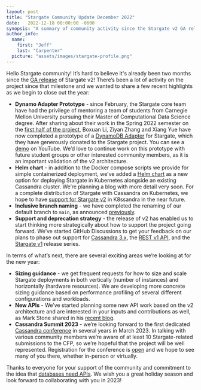 ```yaml
---
layout: post
title: "Stargate Community Update December 2022"
date:   2022-12-18 00:00:00 -0600
synopsis: "A summary of community activity since the Stargate v2 GA release and what we're looking forward to in 2023."
author_info:
  name:
    first: "Jeff"
    last: "Carpenter"
  picture: "assets/images/stargate-profile.png"
---
```


Hello Stargate community! It’s hard to believe it's already been two months since the [GA release](https://stargate.io/2022/10/26/stargate-v2-ga.html) of Stargate v2! There’s been a lot of activity on the project since that milestone and we wanted to share a few recent highlights as we begin to close out the year:

* **Dynamo Adapter Prototype** - since February, the Stargate core team have had the privilege of mentoring a team of students from Carnegie Mellon University pursuing their Master of Computational Data Science degree. After sharing about their work in the Spring 2022 semester on the [first half of the project](https://stargate.io/2022/05/23/towards-dynamodb-compatibility-for-cassandra.html), Boxuan Li, Ziyan Zhang and Xiang Yue have now completed a prototype of a [DynamoDB Adapter](https://github.com/stargate/dynamoDB-adapter) for Stargate, which they have generously donated to the Stargate project. You can see a [demo](https://www.youtube.com/watch?v=7ZUD2J8wGLI) on YouTube. We’d love to continue work on this prototype with future student groups or other interested community members, as it is an important validation of the v2 architecture.
* **Helm chart** - in addition to the Docker compose scripts we provide for simple containerized deployment, we’ve added a [Helm chart](https://github.com/stargate/stargate/tree/main/helm) as a new option for deploying Stargate in Kubernetes alongside an existing Cassandra cluster. We’re planning a blog with more detail very soon. For a complete distribution of Stargate with Cassandra on Kubernetes, we hope to have [support for Stargate v2](https://github.com/k8ssandra/k8ssandra-operator/issues/688) in K8ssandra in the near future.
* **Inclusive branch naming** - we have completed the renaming of our default branch to `main`, as announced [previously](https://stargate.io/2021/12/14/announce-github-naming-change.html).
* **Support and deprecation strategy** - the release of v2 has enabled us to start thinking more strategically about how to support the project going forward. We’ve started GitHub Discussions to get your feedback on our plans to phase out support for [Cassandra 3.x](https://github.com/stargate/stargate/discussions/2242), the [REST v1 API](https://github.com/stargate/stargate/discussions/2242), and the [Stargate v1](https://github.com/stargate/stargate/discussions/2294) release series.

In terms of what’s next, there are several exciting areas we’re looking at for the new year:

* **Sizing guidance** - we get frequent requests for how to size and scale Stargate deployments in both vertically (number of instances) and horizontally (hardware resources). We are developing more concrete sizing guidance based on performance profiling of several different configurations and workloads.
* **New APIs** - We’ve started planning some new API work based on the v2 architecture and are interested in your inputs and contributions as well, as Mark Stone shared in his [recent blog](https://stargate.io/2022/10/30/contributing-stargate.html).
* **Cassandra Summit 2023** - we’re looking forward to the first dedicated [Cassandra conference](https://events.linuxfoundation.org/cassandra-summit/) in several years in March 2023. In talking with various community members we’re aware of at least 10 Stargate-related submissions to the CFP, so we’re hopeful that the project will be well represented. Registration for the conference is [open](https://events.linuxfoundation.org/cassandra-summit/register/) and we hope to see many of you there, whether in-person or virtually.

Thanks to everyone for your support of the community and commitment to the idea that [databases need APIs](https://thenewstack.io/why-databases-need-apis/). We wish you a great holiday season and look forward to collaborating with you in 2023!


